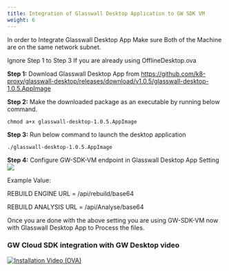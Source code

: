 ```yaml
---
title: Integration of Glasswall Desktop Application to GW SDK VM
weight: 6
---
```


In order to Integrate Glasswall Desktop App Make sure Both of the Machine are on the same network subnet.

Ignore Step 1 to Step 3 If you are already using OfflineDesktop.ova

**Step 1:** Download Glasswall Desktop App from <https://github.com/k8-proxy/glasswall-desktop/releases/download/v1.0.5/glasswall-desktop-1.0.5.AppImage>

**Step 2:** Make the downloaded package as an executable by running below command.

```chmod a+x glasswall-desktop-1.0.5.AppImage```

**Step 3:** Run below command to launch the desktop application

```./glasswall-desktop-1.0.5.AppImage```

**Step 4:** Configure GW-SDK-VM endpoint in Glasswall Desktop App Setting
![](https://lh4.googleusercontent.com/73Hbcl-14i-bl1EioCcjcfzIBvtd8kfMtzspEQ5m2kxRkKMccovIIduKnjhaW7BF92CrQeOkgRQ-aJW41qdPsf4vNsAy8bEU-5USTDMzbXsnbwZCYRPOQ_bN7p8FRsKa32zE3S3Z)

Example Value:

REBUILD ENGINE URL  = <GW-SDK-VM IP address along with port>/api/rebuild/base64

REBUILD ANALYSIS URL = <GW-SDK-VM IP address along with port>/api/Analyse/base64

Once you are done with the above setting you are using GW-SDK-VM now with Glasswall Desktop App to Process the files.

### GW Cloud SDK integration with GW Desktop video

[![Installation Video (OVA)](https://img.youtube.com/vi/C3pA3402LIg/hqdefault.jpg)](https://www.youtube.com/watch?v=RIcSlZvcNC0) 
